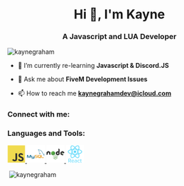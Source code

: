 <h1 align="center">Hi 👋, I'm Kayne</h1>
<h3 align="center">A Javascript and LUA Developer</h3>

<p align="left"> <img src="https://komarev.com/ghpvc/?username=kaynegraham&label=Profile%20views&color=0e75b6&style=flat" alt="kaynegraham" /> </p>

- 🌱 I’m currently re-learning **Javascript & Discord.JS**

- 💬 Ask me about **FiveM Development Issues**

- 📫 How to reach me **kaynegrahamdev@icloud.com**

<h3 align="left">Connect with me:</h3>
<p align="left">
</p>

<h3 align="left">Languages and Tools:</h3>
<p align="left"> <a href="https://developer.mozilla.org/en-US/docs/Web/JavaScript" target="_blank" rel="noreferrer"> <img src="https://raw.githubusercontent.com/devicons/devicon/master/icons/javascript/javascript-original.svg" alt="javascript" width="40" height="40"/> </a> <a href="https://www.mysql.com/" target="_blank" rel="noreferrer"> <img src="https://raw.githubusercontent.com/devicons/devicon/master/icons/mysql/mysql-original-wordmark.svg" alt="mysql" width="40" height="40"/> </a> <a href="https://nodejs.org" target="_blank" rel="noreferrer"> <img src="https://raw.githubusercontent.com/devicons/devicon/master/icons/nodejs/nodejs-original-wordmark.svg" alt="nodejs" width="40" height="40"/> </a> <a href="https://reactjs.org/" target="_blank" rel="noreferrer"> <img src="https://raw.githubusercontent.com/devicons/devicon/master/icons/react/react-original-wordmark.svg" alt="react" width="40" height="40"/> </a> </p>

<p>&nbsp;<img align="center" src="https://github-readme-stats.vercel.app/api?username=kaynegraham&show_icons=true&locale=en" alt="kaynegraham" /></p>
